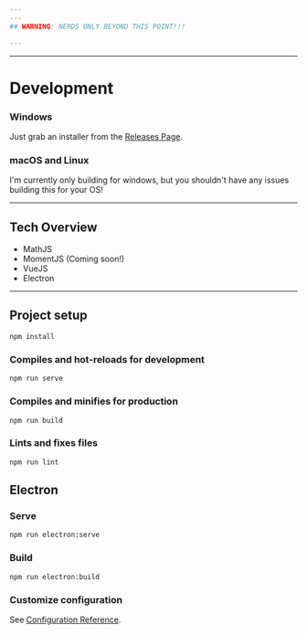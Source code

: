 ```yaml
---
---
## WARNING: NERDS ONLY BEYOND THIS POINT!!!

---
```

---


# Development

### Windows 

Just grab an installer from the [Releases Page](https://github.com/matdombrock/AfterMath/releases).

### macOS and Linux

I'm currently only building for windows, but you shouldn't have any issues building this for your OS!

---

## Tech Overview

* MathJS
* MomentJS (Coming soon!)
* VueJS
* Electron

---

## Project setup
```
npm install
```

### Compiles and hot-reloads for development
```
npm run serve
```

### Compiles and minifies for production
```
npm run build
```

### Lints and fixes files
```
npm run lint
```

## Electron

### Serve
```
npm run electron:serve
```

### Build
```
npm run electron:build
```

### Customize configuration
See [Configuration Reference](https://cli.vuejs.org/config/).
